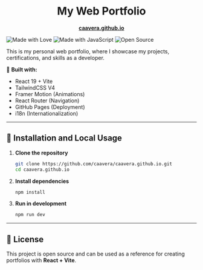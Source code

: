 <h1 align="center">My Web Portfolio</h1>

<p align="center">
  <strong><a href="https://caavera.github.io" target="_blank">caavera.github.io</a></strong>
</p>

<p>
  <img alt="Made with Love" src="https://forthebadge.com/images/badges/built-with-love.svg" />
  <img alt="Made with JavaScript" src="https://forthebadge.com/images/badges/made-with-javascript.svg" />
  <img alt="Open Source" src="https://forthebadge.com/images/badges/open-source.svg" />
</p>

<p>
  This is my personal web portfolio, where I showcase my projects, certifications, and skills as a developer.
</p>

🚀 **Built with:**  
- React 19 + Vite  
- TailwindCSS V4  
- Framer Motion (Animations)  
- React Router (Navigation)  
- GitHub Pages (Deployment) 
- i18n (Internationalization) 

---

## 🚀 **Installation and Local Usage**
1. **Clone the repository**
   ```sh
   git clone https://github.com/caavera/caavera.github.io.git
   cd caavera.github.io
   ```

2. **Install dependencies**
   ```sh
   npm install
   ```

3. **Run in development**
   ```sh
   npm run dev
   ```

---

## 📜 **License**
This project is open source and can be used as a reference for creating portfolios with **React + Vite**.